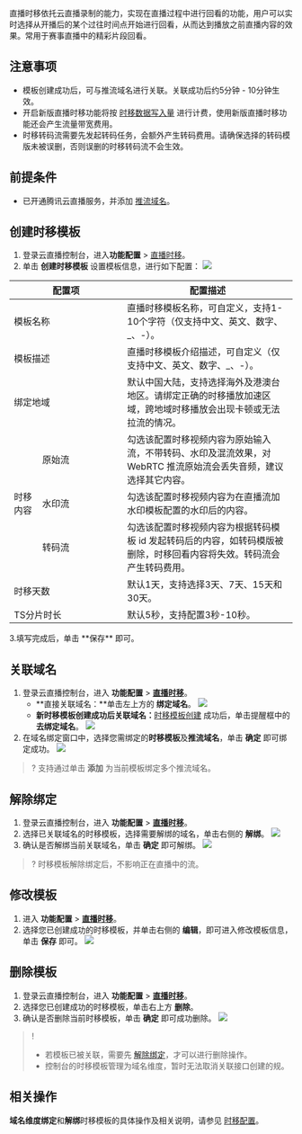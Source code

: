 直播时移依托云直播录制的能力，实现在直播过程中进行回看的功能，用户可以实时选择从开播后的某个过往时间点开始进行回看，从而达到播放之前直播内容的效果。常用于赛事直播中的精彩片段回看。

## 注意事项
- 模板创建成功后，可与推流域名进行关联。关联成功后约5分钟 - 10分钟生效。
- 开启新版直播时移功能将按 [时移数据写入量](https://cloud.tencent.com/document/product/267/85685) 进行计费，使用新版直播时移功能还会产生流量带宽费用。
- 时移转码流需要先发起转码任务，会额外产生转码费用。请确保选择的转码模版未被误删，否则误删的时移转码流不会生效。

## 前提条件
- 已开通腾讯云直播服务，并添加 [推流域名](https://cloud.tencent.com/document/product/267/20381)。

## 创建时移模板
1. 登录云直播控制台，进入**功能配置** > [直播时移](https://console.cloud.tencent.com/live/config/time-shift/template)。
2. 单击 **创建时移模板** 设置模板信息，进行如下配置：
![](https://qcloudimg.tencent-cloud.cn/raw/c723f4b982debc8012e6985fed0759a2.png)
<table>
   <thead><tr><th width="20%" colspan=2>配置项</th><th>配置描述</th></tr></thead>
   <tbody><tr>
   <tr>
   <td colspan=2>模板名称</td>
   <td>直播时移模板名称，可自定义，支持1-10个字符（仅支持中文、英文、数字、_、-）。</td>
   </tr><tr>
   <td colspan=2>模板描述</td>
   <td>直播时移模板介绍描述，可自定义（仅支持中文、英文、数字、_、-）。</td>
   </tr><tr>
   <td colspan=2>绑定地域</td>
   <td>默认中国大陆，支持选择海外及港澳台地区。请绑定正确的时移播放加速区域，跨地域时移播放会出现卡顿或无法拉流的情况。</td>
   </tr><tr>
   <td rowspan=3 width="10%">时移内容</td>
   <td width="30%">原始流</td> 
   <td>勾选该配置时移视频内容为原始输入流，不带转码、水印及混流效果，对 WebRTC 推流原始流会丢失音频，建议选择其它内容。</ul></td>
   </tr><tr>
   <td>水印流</td>
   <td>勾选该配置时移视频内容为在直播流加水印模板配置的水印后的内容。</td>
   </tr><tr>
   <td>转码流</td>
       <td>勾选该配置时移视频内容为根据转码模板 id 发起转码后的内容，如转码模版被删除，时移回看内容将失效。转码流会产生转码费用。
</td>
   </tr><tr>
   <td colspan=2>时移天数</td>
   <td>默认1天，支持选择3天、7天、15天和30天。</td>
   </tr><tr>
   <td colspan=2>TS分片时长</td>
   <td>默认5秒，支持配置3秒-10秒。</td>
   </tr><tr>
   </tbody></table>
3.填写完成后，单击 **保存** 即可。


## 关联域名
1. 登录云直播控制台，进入 **功能配置** > [**直播时移**](https://console.cloud.tencent.com/live/config/time-shift/template)。
   - **直接关联域名：**单击左上方的 **绑定域名**。
     ![](https://qcloudimg.tencent-cloud.cn/raw/121c2a1f6a42f56c537efdcf9f9d2837.png)
   - **新时移模板创建成功后关联域名：**[时移模板创建](#C_record) 成功后，单击提醒框中的 **去绑定域名**。
     ![](https://qcloudimg.tencent-cloud.cn/raw/4e2eb59f230a83a8ee739d35992ceab0.png)
2. 在域名绑定窗口中，选择您需绑定的**时移模板**及**推流域名**，单击 **确定** 即可绑定成功。
   ![](https://qcloudimg.tencent-cloud.cn/raw/36611d57b671961122f9690ed202a998.png)
> ? 支持通过单击 **添加** 为当前模板绑定多个推流域名。

## 解除绑定

1. 登录云直播控制台，进入 **功能配置** > [**直播时移**](https://console.cloud.tencent.com/live/config/time-shift/template)。
2. 选择已关联域名的时移模板，选择需要解绑的域名，单击右侧的 **解绑**。
   ![](https://qcloudimg.tencent-cloud.cn/raw/8a04377777c3eb3bee46be2b0ed38785.png)
3. 确认是否解绑当前关联域名，单击 **确定** 即可解绑。
   ![](https://main.qcloudimg.com/raw/690daf43f9b1d5f57b6033720c19860a.png)

> ? 时移模板解除绑定后，不影响正在直播中的流。

[](id:change)

## 修改模板
1. 进入 **功能配置** > [**直播时移**](https://console.cloud.tencent.com/live/config/time-shift/template)。
2. 选择您已创建成功的时移模板，并单击右侧的 **编辑**，即可进入修改模板信息，单击 **保存** 即可。
   ![](https://qcloudimg.tencent-cloud.cn/raw/6e283a7e7a541da14bd58806b502f785.png)

[](id:delete)
## 删除模板

1. 登录云直播控制台，进入 **功能配置** > [**直播时移**](https://console.cloud.tencent.com/live/config/time-shift/template)。
2. 选择您已创建成功的时移模板，单击右上方 **删除**。
3. 确认是否删除当前时移模板，单击 **确定** 即可成功删除。
   ![](https://qcloudimg.tencent-cloud.cn/raw/1ca10b189eaf82a772dc3c460df2c1bd.png)

> ! 
> - 若模板已被关联，需要先 [解除绑定](#unite)，才可以进行删除操作。
> - 控制台的时移模板管理为域名维度，暂时无法取消关联接口创建的规。

## 相关操作

**域名维度绑定**和**解绑**时移模板的具体操作及相关说明，请参见 [时移配置](https://cloud.tencent.com/document/product/267/85687)。
